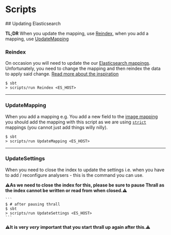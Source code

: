 # Scripts

## Updating Elasticsearch

__TL;DR__ When you update the mapping, use [Reindex](#Reindex),
when you add a mapping, use [UpdateMapping](#UpdateMapping)

### Reindex
On occasion you will need to update the our [Elasticsearch mappings](https://github.com/guardian/grid/blob/master/common-lib/src/main/scala/com/gu/mediaservice/lib/elasticsearch/Mappings.scala).
Unfortunately, you need to change the mapping and then reindex the data to apply said change.
[Read more about the inspiration](http://www.elasticsearch.org/blog/changing-mapping-with-zero-downtime/)

    $ sbt
    > scripts/run Reindex <ES_HOST>

---

### UpdateMapping
When you add a mapping e.g. You add a new field to the [image mapping](https://github.com/guardian/grid/blob/master/common-lib/src/main/scala/com/gu/mediaservice/lib/elasticsearch/Mappings.scala#L73)
you should add the mapping with this script as we are using [`strict`](http://www.elasticsearch.org/guide/en/elasticsearch/guide/current/dynamic-mapping.html)
mappings (you cannot just add things willy nilly).

    $ sbt
    > scripts/run UpdateMapping <ES_HOST>

---

### UpdateSettings
When you need to close the index to update the settings i.e. when you have to add / reconfigure
analysers - this is the command you can use.

__:warning:As we need to close the index for this, please be sure to pause Thrall as the index
cannot be written or read from when closed.:warning:__

    ```
    $ # after pausing thrall
    $ sbt
    > scripts/run UpdateSettings <ES_HOST>
    ```

__:warning:It is very _very_ important that you start thrall up again after this.:warning:__


